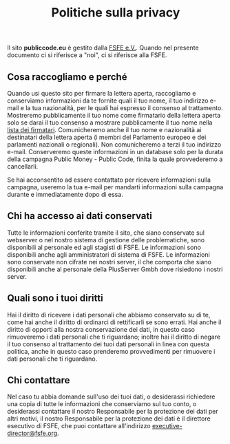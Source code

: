 ﻿---
title: "Politiche sulla privacy"
type: "page"
layout: "subpage"
---

Il sito **publiccode.eu** è gestito dalla [FSFE
e.V.](https://fsfe.org/about/legal/imprint.html). Quando nel presente documento
ci si riferisce a "noi", ci si riferisce alla FSFE.

## Cosa raccogliamo e perché

Quando usi questo sito per firmare la lettera aperta, raccogliamo
e conserviamo informazioni da te fornite quali il tuo nome, il tuo indirizzo e-mail e
la tua nazionalità, per le quali hai espresso il consenso al trattamento. Mostreremo
pubblicamente il tuo nome come firmatario della lettera aperta solo se darai il tuo consenso
a mostrare pubblicamente il tuo nome nella [lista dei firmatari](/openinitiative/all-signatures). Comunicheremo anche
il tuo nome e nazionalità ai destinatari della lettera
aperta (i membri del Parlamento europeo e dei parlamenti nazionali o
regionali). Non comunicheremo a terzi il tuo indirizzo e-mail.
Conserveremo queste informazioni in un database solo per la durata della
campagna Public Money - Public Code, finita la quale provvederemo a cancellarli.

Se hai acconsentito ad essere contattato per ricevere informazioni sulla campagna,
useremo la tua e-mail per mandarti informazioni sulla
campagna durante e immediatamente dopo di essa.

## Chi ha accesso ai dati conservati

Tutte le informazioni conferite tramite il sito, che siano conservate
sul webserver o nel nostro sistema di gestione delle problematiche, sono disponibili al
personale ed agli stagisti di FSFE. Le informazioni sono disponibili anche agli amministratori di sistema di FSFE.
 Le informazioni sono conservate non cifrate nei
nostri server, il che comporta che siano disponibili anche al
personale della PlusServer Gmbh dove risiedono i nostri server.

## Quali sono i tuoi diritti

Hai il diritto di ricevere i dati personali che abbiamo conservato
su di te, come hai anche il diritto di ordinarci di rettificarli se
sono errati. Hai anche il diritto di opporti alla nostra conservazione
dei dati, in questo caso rimuoveremo i dati personali che ti riguardano;
inoltre hai il diritto di negare il tuo consenso al trattamento dei tuoi
dati personali in linea con questa politica, anche in questo caso prenderemo
provvedimenti per rimuovere i dati personali che ti riguardano.

## Chi contattare

Nel caso tu abbia domande sull'uso dei tuoi dati, o desiderassi
richiedere una copia di tutte le informazioni che conserviamo sul tuo conto, o
desiderassi contattare il nostro Responsabile per la protezione dei dati per altri
motivi, il nostro Responsabile per la protezione dei dati è il
direttore esecutivo di FSFE, che puoi contattare all'indirizzo [executive-director@fsfe.org](mailto:executive-director@fsfe.org).
